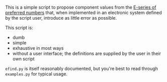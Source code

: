 This is a simple script to propose component values from the 
[E-series of preferred numbers](https://en.wikipedia.org/wiki/E_series_of_preferred_numbers)
that, when implemented in an electronic system defined by the script user,
introduce as little error as possible.

This script is:
- dumb
- simple
- exhaustive in most ways
- without a user interface; the definitions are supplied by the user in their
  own script
  
`efind.py` is itself reasonably documented, but you're best to read through
`examples.py`  for typical usage.
